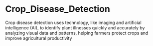 # Crop_Disease_Detection
Crop disease detection uses technology, like imaging and artificial intelligence (AI), to identify plant illnesses quickly and accurately by analyzing visual data and patterns, helping farmers protect crops and improve agricultural productivity
